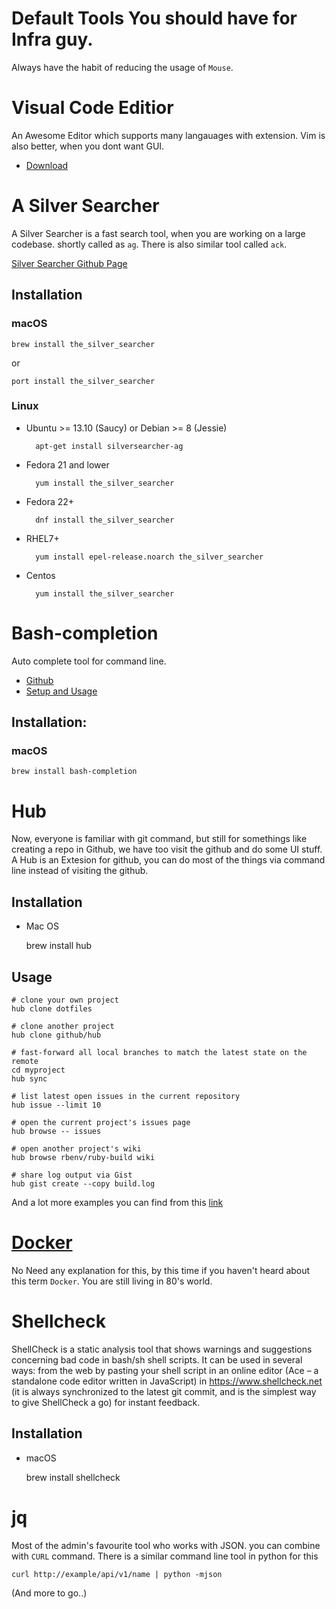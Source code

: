 # Default Tools You should have for Infra guy.

Always have the habit of reducing the usage of `Mouse`. 

# Visual Code Editior

An Awesome Editor which supports many langauages with extension. Vim is also better, when you dont want GUI.
- [Download](https://code.visualstudio.com/)

# A Silver Searcher

A Silver Searcher is a fast search tool, when you are working on a large codebase. shortly called as `ag`. There is also similar tool called `ack`.

[Silver Searcher Github Page](https://github.com/ggreer/the_silver_searcher)

## Installation

### macOS

    brew install the_silver_searcher

or

    port install the_silver_searcher
    
### Linux

* Ubuntu >= 13.10 (Saucy) or Debian >= 8 (Jessie)

        apt-get install silversearcher-ag
* Fedora 21 and lower

        yum install the_silver_searcher
* Fedora 22+

        dnf install the_silver_searcher
* RHEL7+

        yum install epel-release.noarch the_silver_searcher
* Centos

        yum install the_silver_searcher

# Bash-completion

Auto complete tool for command line. 

- [Github](https://github.com/scop/bash-completion)
- [Setup and Usage](https://sourabhbajaj.com/mac-setup/BashCompletion/)

## Installation:

### macOS

    brew install bash-completion
    
# Hub

Now, everyone is familiar with git command, but still for somethings like creating a repo in Github, we have too visit the github and do some UI stuff. A Hub is an 
Extesion for github, you can do most of the things via command line instead of visiting the github.

## Installation

* Mac OS
 
    brew install hub

## Usage
   
   ```
   # clone your own project
hub clone dotfiles

# clone another project
hub clone github/hub

# fast-forward all local branches to match the latest state on the remote
cd myproject
hub sync

# list latest open issues in the current repository
hub issue --limit 10

# open the current project's issues page
hub browse -- issues

# open another project's wiki
hub browse rbenv/ruby-build wiki

# share log output via Gist
hub gist create --copy build.log
```

And a lot more examples you can find from this [link](https://hub.github.com/)

# [Docker](https://github.com/DevOpsStuff/Containerization)

No Need any explanation for this, by this time if you haven't heard about this term `Docker`. You are still living in 80's world.

# Shellcheck

ShellCheck is a static analysis tool that shows warnings and suggestions concerning bad code in bash/sh shell scripts. 
It can be used in several ways: from the web by pasting your shell script in an online editor (Ace – a standalone code editor written in JavaScript) in https://www.shellcheck.net 
(it is always synchronized to the latest git commit, and is the simplest way to give ShellCheck a go) for instant feedback.

## Installation

* macOS

   brew install shellcheck

# jq

Most of the admin's favourite tool who works with JSON. you can combine with `CURL` command. There is a similar command line tool in python for this

`curl http://example/api/v1/name | python -mjson`

(And more to go..)
